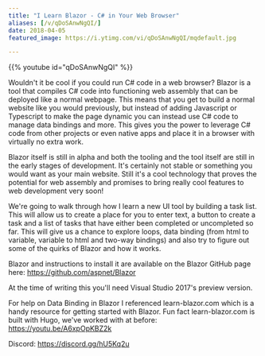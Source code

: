 ```yaml
---
title: "I Learn Blazor - C# in Your Web Browser"
aliases: [/v/qDoSAnwNgQI/]
date: 2018-04-05
featured_image: https://i.ytimg.com/vi/qDoSAnwNgQI/mqdefault.jpg

---
```


{{% youtube id="qDoSAnwNgQI" %}}

Wouldn't it be cool if you could run C# code in a web browser? Blazor is a tool that compiles C# code into functioning web assembly that can be deployed like a normal webpage. This means that you get to build a normal website like you would previously, but instead of adding Javascript or Typescript to make the page dynamic you can instead use C# code to manage data bindings and more. This gives you the power to leverage C# code from other projects or even native apps and place it in a browser with virtually no extra work.

Blazor itself is still in alpha and both the tooling and the tool itself are still in the early stages of development. It's certainly not stable or something you would want as your main website. Still it's a cool technology that proves the potential for web assembly and promises to bring really cool features to web development very soon!

We're going to walk through how I learn a new UI tool by building a task list. This will allow us to create a place for you to enter text, a button to create a task and a list of tasks that have either been completed or uncompleted so far. This will give us a chance to explore loops, data binding (from html to variable, variable to html and two-way bindings) and also try to figure out some of the quirks of Blazor and how it works.

Blazor and instructions to install it are available on the Blazor GitHub page here: https://github.com/aspnet/Blazor

At the time of writing this you'll need Visual Studio 2017's preview version.

For help on Data Binding in Blazor I referenced learn-blazor.com which is a handy resource for getting started with Blazor. Fun fact learn-blazor.com is built with Hugo, we've worked with at before: https://youtu.be/A6xpOpKBZ2k

Discord: https://discord.gg/hU5Kq2u